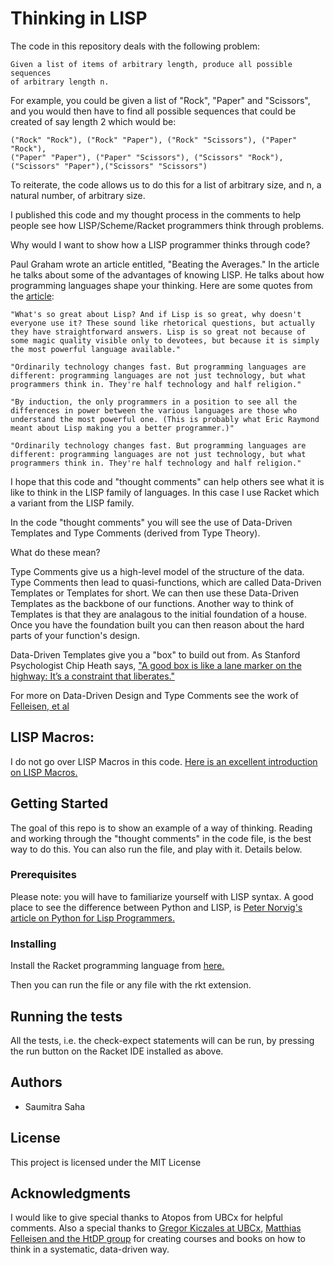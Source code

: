 # Thinking in LISP

The code in this repository deals with the following problem:

```
Given a list of items of arbitrary length, produce all possible sequences
of arbitrary length n. 
```

For example, you could be given a list of "Rock", "Paper" and "Scissors", 
and you would then have to find all possible sequences that could be created
of say length 2 which would be: 

```
("Rock" "Rock"), ("Rock" "Paper"), ("Rock" "Scissors"), ("Paper" "Rock"),
("Paper" "Paper"), ("Paper" "Scissors"), ("Scissors" "Rock"),
("Scissors" "Paper"),("Scissors" "Scissors")
```

To reiterate, the code allows us to do this for a list of arbitrary size, and n, a natural number, of arbitrary size.  

I published this code and my thought process in the comments to help people see how LISP/Scheme/Racket programmers think through problems. 

Why would I want to show how a LISP programmer thinks through code? 

Paul Graham wrote an article entitled, "Beating the Averages." In the article he talks about some of the advantages of knowing LISP. He talks about how programming languages shape your thinking. Here are some quotes from the [article](http://www.paulgraham.com/avg.html):


```
"What's so great about Lisp? And if Lisp is so great, why doesn't everyone use it? These sound like rhetorical questions, but actually they have straightforward answers. Lisp is so great not because of some magic quality visible only to devotees, but because it is simply the most powerful language available."
```

```
"Ordinarily technology changes fast. But programming languages are different: programming languages are not just technology, but what programmers think in. They're half technology and half religion."
```

```
"By induction, the only programmers in a position to see all the differences in power between the various languages are those who understand the most powerful one. (This is probably what Eric Raymond meant about Lisp making you a better programmer.)"
```

```
"Ordinarily technology changes fast. But programming languages are different: programming languages are not just technology, but what programmers think in. They're half technology and half religion."
```


I hope that this code and "thought comments" can help others see what it is like to think in the LISP family of languages. In this case I use Racket which a variant from the LISP family. 


In the code "thought comments" you will see the use of Data-Driven Templates and Type Comments (derived from Type Theory). 

What do these mean? 

Type Comments give us a high-level model of the structure of the data. Type Comments then lead to quasi-functions, which are called Data-Driven Templates or Templates for short. We can then use these Data-Driven Templates as the backbone of our functions. Another way to think of Templates is that they are analagous to the initial foundation of a house. Once you have the foundation built you can then reason about the hard parts of your function's design. 

Data-Driven Templates give you a "box" to build out from. As Stanford Psychologist Chip Heath says, ["A good box is like a lane marker on the highway: It’s a constraint that liberates."](https://www.fastcompany.com/61175/get-back-box) 

For more on Data-Driven Design and Type Comments see the work of [Felleisen, et al](http://www.ccs.neu.edu/home/matthias/HtDP2e/part_preface.html)


## LISP Macros:

I do not go over LISP Macros in this code. [Here is an excellent introduction on LISP Macros.](https://stackoverflow.com/questions/267862/what-makes-lisp-macros-so-special) 


## Getting Started

The goal of this repo is to show an example of a way of thinking. Reading and working through the "thought comments" in the code file, is the best way to do this. You can also run the file, and play with it. Details below. 

### Prerequisites
Please note: you will have to familiarize yourself with LISP syntax. 
A good place to see the difference between Python and LISP, is [Peter Norvig's article on Python for Lisp Programmers.](http://norvig.com/python-lisp.html)


### Installing

Install the Racket programming language from [here.](https://racket-lang.org/)

Then you can run the file or any file with the rkt extension. 


## Running the tests

All the tests, i.e. the check-expect statements will can be run, 
by pressing the run button on the Racket IDE installed as above. 


## Authors

* Saumitra Saha


## License

This project is licensed under the MIT License

## Acknowledgments

I would like to give special thanks to Atopos from UBCx for helpful comments. Also a special thanks to [Gregor Kiczales at UBCx](https://www.edx.org/course/how-code-simple-data-ubcx-htc1x), [Matthias Felleisen and the HtDP group](http://www.ccs.neu.edu/home/matthias/HtDP2e/part_preface.html) for creating courses and books on how to think in a systematic, data-driven way. 



